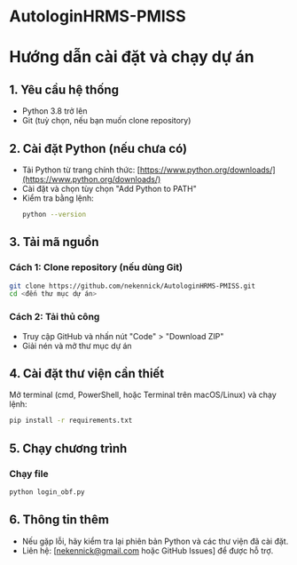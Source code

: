 # AutologinHRMS-PMISS
# Hướng dẫn cài đặt và chạy dự án

## 1. Yêu cầu hệ thống
- Python 3.8 trở lên
- Git (tuỳ chọn, nếu bạn muốn clone repository)

## 2. Cài đặt Python (nếu chưa có)
- Tải Python từ trang chính thức: [https://www.python.org/downloads/](https://www.python.org/downloads/)
- Cài đặt và chọn tùy chọn "Add Python to PATH"
- Kiểm tra bằng lệnh:
  ```sh
  python --version
  ```

## 3. Tải mã nguồn
### Cách 1: Clone repository (nếu dùng Git)
```sh
git clone https://github.com/nekennick/AutologinHRMS-PMISS.git
cd <đến thư mục dự án>
```
### Cách 2: Tải thủ công
- Truy cập GitHub và nhấn nút "Code" > "Download ZIP"
- Giải nén và mở thư mục dự án

## 4. Cài đặt thư viện cần thiết
Mở terminal (cmd, PowerShell, hoặc Terminal trên macOS/Linux) và chạy lệnh:
```sh
pip install -r requirements.txt
```

## 5. Chạy chương trình
### Chạy file
```sh
python login_obf.py
```

## 6. Thông tin thêm
- Nếu gặp lỗi, hãy kiểm tra lại phiên bản Python và các thư viện đã cài đặt.
- Liên hệ: [nekennick@gmail.com hoặc GitHub Issues] để được hỗ trợ.

